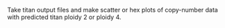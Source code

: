 Take titan output files and make scatter or hex plots of copy-number data with predicted titan ploidy 2 or ploidy 4.
